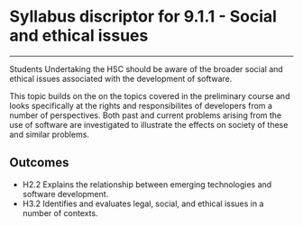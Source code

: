 # Syllabus discriptor for 9.1.1 - Social and ethical issues

---

Students Undertaking the HSC should be aware of the broader social and 
ethical issues associated with the development of software.

This topic builds on the on the topics covered in the preliminary course
and looks specifically at the rights and responsibilites of developers from 
a number of perspectives. Both past and current problems arising from the 
use of software are investigated to illustrate the effects on society of 
these and similar problems.

## Outcomes

- H2.2 Explains the relationship between emerging technologies and software 
development.
- H3.2 Identifies and evaluates legal, social, and ethical issues in a number
of contexts.
